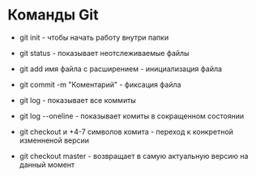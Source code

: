 # Команды Git 

* git init - чтобы начать работу внутри папки 

* git status - показывает неотслеживаемые файлы 

* git add имя файла с расширением - инициализация файла 

* git commit -m "Коментарий" - фиксация файла 

* git log - показывает все коммиты 

* git log --oneline - показывает комиты в сокращенном состоянии 

* git checkout и +4-7 символов комита - переход к конкретной изменненой версии 

* git checkout master - возвращает в самую актуальную версию на данный момент 
